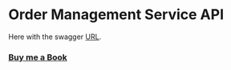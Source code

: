 # Order Management Service API

Here with the swagger [URL](https://order-management-service-api.herokuapp.com/swagger-ui.html).

### [Buy me a Book](https://www.buymeacoffee.com/praveenoruganti)

